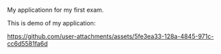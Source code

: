 My  applicationn for my first exam.

This is demo of my  application:

https://github.com/user-attachments/assets/5fe3ea33-128a-4845-971c-cc6d5581fa6d
